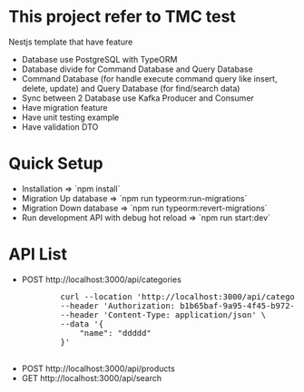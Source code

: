 # This project refer to TMC test
Nestjs template that have feature<br>
<ul>
    <li>Database use PostgreSQL with TypeORM</li>
    <li>Database divide for Command Database and Query Database</li>
    <li>Command Database (for handle execute command query like insert, delete, update) and Query Database (for find/search data)</li>
    <li>Sync between 2 Database use Kafka Producer and Consumer </li>
    <li>Have migration feature</li>
    <li>Have unit testing example</li>
    <li>Have validation DTO</li>
</ul>

# Quick Setup
<ul>
    <li>Installation => `npm install`</li>
    <li>Migration Up database => `npm run typeorm:run-migrations`</li>
    <li>Migration Down database => `npm run typeorm:revert-migrations`</li>
    <li>Run development API with debug hot reload => `npm run start:dev`</li>
</ul>

# API List
<ul>
    <li>POST http://localhost:3000/api/categories<br><pre>
        curl --location 'http://localhost:3000/api/categories' \
        --header 'Authorization: b1b65baf-9a95-4f45-b972-1bed0b29bfd3' \
        --header 'Content-Type: application/json' \
        --data '{
            "name": "ddddd"
        }'
    </pre></li>
    <li>POST http://localhost:3000/api/products</li>
    <li>GET http://localhost:3000/api/search</li>
</ul>